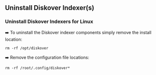 ## Uninstall Diskover Indexer(s)

### Uninstall Diskover Indexers for Linux

➡️ To uninstall the Diskover indexer components simply remove the install location:
```
rm -rf /opt/diskover
```

➡️ Remove the configuration file locations:
```
rm -rf /root/.config/diskover*
```
